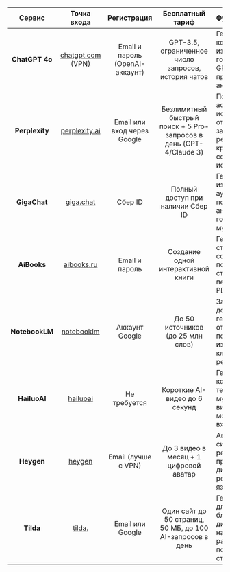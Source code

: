 
|   **Сервис**   |               **Точка входа**                |         **Регистрация**         |                        **Бесплатный тариф**                        | **Функции**                                                                                                                    |
| :------------: | :------------------------------------------: | :-----------------------------: | :----------------------------------------------------------------: | :----------------------------------------------------------------------------------------------------------------------------- |
| **ChatGPT 4o** | [chatgpt.com](https://chatgpt.com) <br>(VPN) | Email и пароль (OpenAI-аккаунт) |        GPT-3.5, ограниченное число запросов, история чатов         | Генерация текста, кода, работа с PDF/изображениями, голосовой ввод (в GPT-4o и в приложении), анализ файлов                    |
| **Perplexity** |  [perplexity.ai](https://www.perplexity.ai)  |   Email или вход через Google   | Безлимитный быстрый поиск + 5 Pro-запросов в день (GPT-4/Claude 3) | Поисковый ассистент с источниками, ответы на вопросы, загрузка PDF, режим Copilot, краткий пересказ, ссылки на источники       |
|  **GigaChat**  |        [giga.chat](https://giga.chat)        |             Сбер ID             |                 Полный доступ при наличии Сбер ID                  | Генерация текста, изображений, аудио, кода; понимание и анализ данных; голосовые функции, мультимодальность                    |
|  **AiBooks**   |      [aibooks.ru](https://aibooks.ru/)       |         Email и пароль          |                 Создание одной интерактивной книги                 | Генерация структуры и содержания книги по теме, выбор стиля и языка, перевод, экспорт в PDF                                    |
| **NotebookLM** |   [notebooklm](https://notebooklm.google)    |         Аккаунт Google          |                 До 50 источников (до 25 млн слов)                  | Загрузка документов, генерация заметок, ответы на вопросы по документам, извлечение ключевых идей, реферат                     |
|  **HailuoAI**  |      [hailuoai](https://hailuoai.video)      |          Не требуется           |                   Короткие AI-видео до 6 секунд                    | Генерация коротких видео по тексту, мультиязычность, визуальные стили, можно скачать без входа                                 |
|   **Heygen**   |       [heygen](https://www.heygen.com)       |       Email (лучше с VPN)       |               До 3 видео в месяц + 1 цифровой аватар               | Аватары с синхронизацией речи и губ, видео с презентациями и диктором, текст в речь, под разные языки и аватары                |
|   **Tilda**    |          [tilda.](https://tilda.cc)          |        Email или Google         |     Один сайт до 50 страниц, 50 МБ, до 100 AI-запросов в день      | Генерация текста для лендингов и блоков, шаблоны дизайна, SEO-настройки, формы, рассылки, блог, AI-помощник по структуре сайта |
